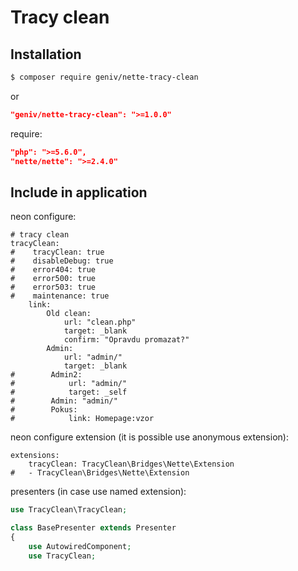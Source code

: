 Tracy clean
===========

Installation
------------

```sh
$ composer require geniv/nette-tracy-clean
```
or
```json
"geniv/nette-tracy-clean": ">=1.0.0"
```

require:
```json
"php": ">=5.6.0",
"nette/nette": ">=2.4.0"
```

Include in application
----------------------
neon configure:
```neon
# tracy clean
tracyClean:
#    tracyClean: true
#    disableDebug: true
#    error404: true
#    error500: true
#    error503: true
#    maintenance: true
    link:
        Old clean:
            url: "clean.php"
            target: _blank
            confirm: "Opravdu promazat?"
        Admin:
            url: "admin/"
            target: _blank
#        Admin2:
#            url: "admin/"
#            target: _self
#        Admin: "admin/"
#        Pokus:
#            link: Homepage:vzor
```

neon configure extension (it is possible use anonymous extension):
```neon
extensions:
    tracyClean: TracyClean\Bridges\Nette\Extension
#   - TracyClean\Bridges\Nette\Extension
```

presenters (in case use named extension):
```php
use TracyClean\TracyClean;

class BasePresenter extends Presenter
{
    use AutowiredComponent;
    use TracyClean;
```
